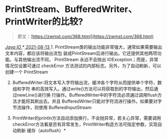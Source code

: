 <!--yml
category: 未分类
date: 0001-01-01 00:00:00
-->

# PrintStream、BufferedWriter、PrintWriter的比较?

> 原文：[https://zwmst.com/368.html](https://zwmst.com/368.html)

   [ *Java IO* ](https://zwmst.com/java-io)*[ <time datetime="2021-08-13T08:28:27+08:00"> 2021-08-13 </time> ](https://zwmst.com/368.html)  1.  PrintStream类的输出功能非常强大，通常如果需要输出文本内容，都应该将输出流包 装成PrintStream后进行输出。它还提供其他两项功能。与其他输出流不同， PrintStream 永远不会抛出 IOException；而是，异常情况仅设置可通过 checkError 方法测试的内部标志。另外，为了自动刷新，可以创建一个 PrintStream

2.  BufferedWriter:将文本写入字符输出流，缓冲各个字符从而提供单个字符，数组和字符 串的高效写入。通过write()方法可以将获取到的字符输出，然后通过newLine()进行换 行操作。BufferedWriter中的字符流必须通过调用flush方法才能将其刷出去。并且 BufferedWriter只能对字符流进行操作。如果要对字节流操作，则使用 BufferedInputStream

3.  PrintWriter的println方法自动添加换行，不会抛异常，若关心异常，需要调用 checkError方法看是否有异常发生，PrintWriter构造方法可指定参数，实现自动刷新 缓存（autoflush）*